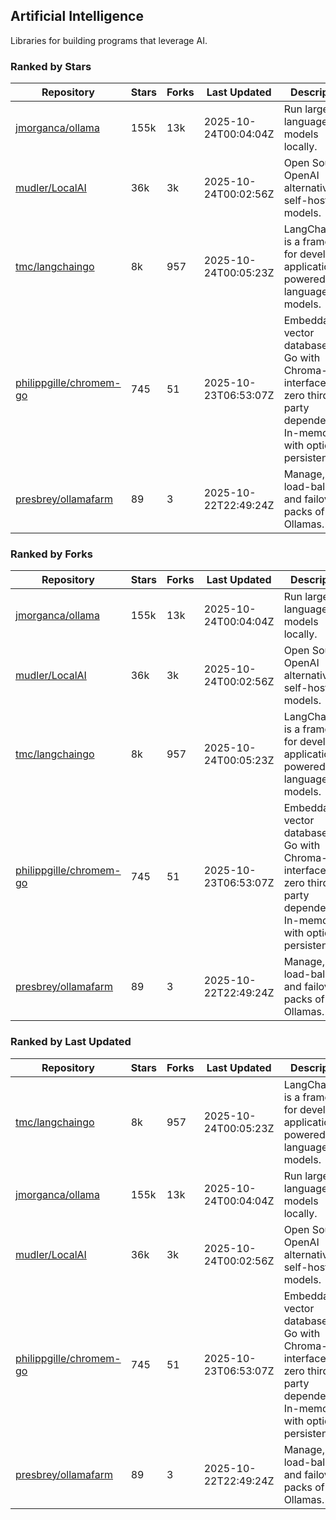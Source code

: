 ## Artificial Intelligence

Libraries for building programs that leverage AI.

### Ranked by Stars

| Repository | Stars | Forks | Last Updated | Description | 
|------------|-------|-------|--------------|-------------|
| [jmorganca/ollama](https://github.com/jmorganca/ollama) | 155k | 13k | 2025-10-24T00:04:04Z |  Run large language models locally. |
| [mudler/LocalAI](https://github.com/mudler/LocalAI) | 36k | 3k | 2025-10-24T00:02:56Z |  Open Source OpenAI alternative, self-host AI models. |
| [tmc/langchaingo](https://github.com/tmc/langchaingo) | 8k | 957 | 2025-10-24T00:05:23Z |  LangChainGo is a framework for developing applications powered by language models. |
| [philippgille/chromem-go](https://github.com/philippgille/chromem-go) | 745 | 51 | 2025-10-23T06:53:07Z |  Embeddable vector database for Go with Chroma-like interface and zero third-party dependencies. In-memory with optional persistence. |
| [presbrey/ollamafarm](https://github.com/presbrey/ollamafarm) | 89 | 3 | 2025-10-22T22:49:24Z |  Manage, load-balance, and failover packs of Ollamas. |

### Ranked by Forks

| Repository | Stars | Forks | Last Updated | Description | 
|------------|-------|-------|--------------|-------------|
| [jmorganca/ollama](https://github.com/jmorganca/ollama) | 155k | 13k | 2025-10-24T00:04:04Z |  Run large language models locally. |
| [mudler/LocalAI](https://github.com/mudler/LocalAI) | 36k | 3k | 2025-10-24T00:02:56Z |  Open Source OpenAI alternative, self-host AI models. |
| [tmc/langchaingo](https://github.com/tmc/langchaingo) | 8k | 957 | 2025-10-24T00:05:23Z |  LangChainGo is a framework for developing applications powered by language models. |
| [philippgille/chromem-go](https://github.com/philippgille/chromem-go) | 745 | 51 | 2025-10-23T06:53:07Z |  Embeddable vector database for Go with Chroma-like interface and zero third-party dependencies. In-memory with optional persistence. |
| [presbrey/ollamafarm](https://github.com/presbrey/ollamafarm) | 89 | 3 | 2025-10-22T22:49:24Z |  Manage, load-balance, and failover packs of Ollamas. |

### Ranked by Last Updated

| Repository | Stars | Forks | Last Updated | Description | 
|------------|-------|-------|--------------|-------------|
| [tmc/langchaingo](https://github.com/tmc/langchaingo) | 8k | 957 | 2025-10-24T00:05:23Z |  LangChainGo is a framework for developing applications powered by language models. |
| [jmorganca/ollama](https://github.com/jmorganca/ollama) | 155k | 13k | 2025-10-24T00:04:04Z |  Run large language models locally. |
| [mudler/LocalAI](https://github.com/mudler/LocalAI) | 36k | 3k | 2025-10-24T00:02:56Z |  Open Source OpenAI alternative, self-host AI models. |
| [philippgille/chromem-go](https://github.com/philippgille/chromem-go) | 745 | 51 | 2025-10-23T06:53:07Z |  Embeddable vector database for Go with Chroma-like interface and zero third-party dependencies. In-memory with optional persistence. |
| [presbrey/ollamafarm](https://github.com/presbrey/ollamafarm) | 89 | 3 | 2025-10-22T22:49:24Z |  Manage, load-balance, and failover packs of Ollamas. |

